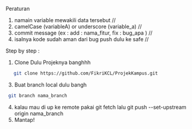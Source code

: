 Peraturan

1. namain variable mewakili data tersebut //
2. camelCase (variableA) or underscore (variable_a) //
3.  commit message (ex : add : nama_fitur, fix : bug_apa ) //
4. isalnya kode sudah aman dari bug push dulu ke safe //

Step by step :

1. Clone Dulu Projeknya banghhh
 ```bash
    git clone https://github.com/FikriKCL/ProjekKampus.git
```
3. Buat branch local dulu bangh
```bash
 git branch nama_branch
```   
4. kalau mau di up ke remote pakai git fetch lalu git push --set-upstream origin nama_branch
5. Mantap!

